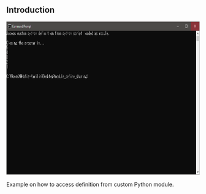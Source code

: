 ## Introduction

<p align = "center">
  <img src = "https://raw.githubusercontent.com/hafiz-kamilin/miscellaneous_python_program/master/module_define_sharing/example.png" width = "700" height = "400"/>
</p>

Example on how to access definition from custom Python module.